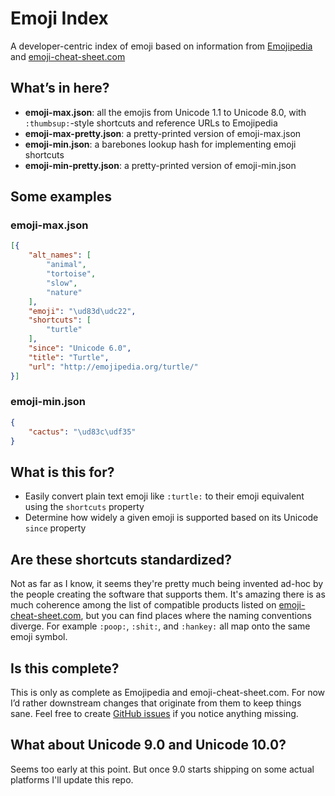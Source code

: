 # Emoji Index

A developer-centric index of emoji based on information from [Emojipedia](http://emojipedia.org/) and [emoji-cheat-sheet.com](https://github.com/arvida/emoji-cheat-sheet.com)

## What’s in here?

* __emoji-max.json__: all the emojis from Unicode 1.1 to Unicode 8.0, with `:thumbsup:`-style shortcuts and reference URLs to Emojipedia
* __emoji-max-pretty.json__: a pretty-printed version of emoji-max.json
* __emoji-min.json__: a barebones lookup hash for implementing emoji shortcuts
* __emoji-min-pretty.json__: a pretty-printed version of emoji-min.json

## Some examples

### emoji-max.json

```json
[{
	"alt_names": [
		"animal",
		"tortoise",
		"slow",
		"nature"
	],
	"emoji": "\ud83d\udc22",
	"shortcuts": [
		"turtle"
	],
	"since": "Unicode 6.0",
	"title": "Turtle",
	"url": "http://emojipedia.org/turtle/"
}]
```

### emoji-min.json

```json
{
	"cactus": "\ud83c\udf35"
}
```

## What is this for?

* Easily convert plain text emoji like `:turtle:` to their emoji equivalent using the `shortcuts` property
* Determine how widely a given emoji is supported based on its Unicode `since` property

## Are these shortcuts standardized?

Not as far as I know, it seems they're pretty much being invented ad-hoc by the people creating the software that supports them. It's amazing there is as much coherence among the list of compatible products listed on [emoji-cheat-sheet.com](http://emoji-cheat-sheet.com/), but you can find places where the naming conventions diverge. For example `:poop:`, `:shit:`, and `:hankey:` all map onto the same emoji symbol.

## Is this complete?

This is only as complete as Emojipedia and emoji-cheat-sheet.com. For now I’d rather downstream changes that originate from them to keep things sane. Feel free to create [GitHub issues](https://github.com/dphiffer/emoji-index/issues) if you notice anything missing.

## What about Unicode 9.0 and Unicode 10.0?

Seems too early at this point. But once 9.0 starts shipping on some actual platforms I'll update this repo.

